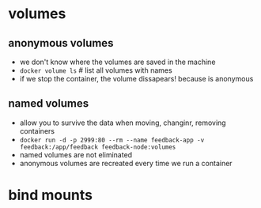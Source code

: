 # volumes

## anonymous volumes

- we don't know where the volumes are saved in the machine
- `docker volume ls` # list all volumes with names
- if we stop the container, the volume dissapears! because is anonymous

## named volumes

- allow you to survive the data when moving, changinr, removing containers
- `docker run -d -p 2999:80 --rm --name feedback-app -v feedback:/app/feedback feedback-node:volumes`
- named volumes are not eliminated
- anonymous volumes are recreated every time we run a container


# bind mounts
